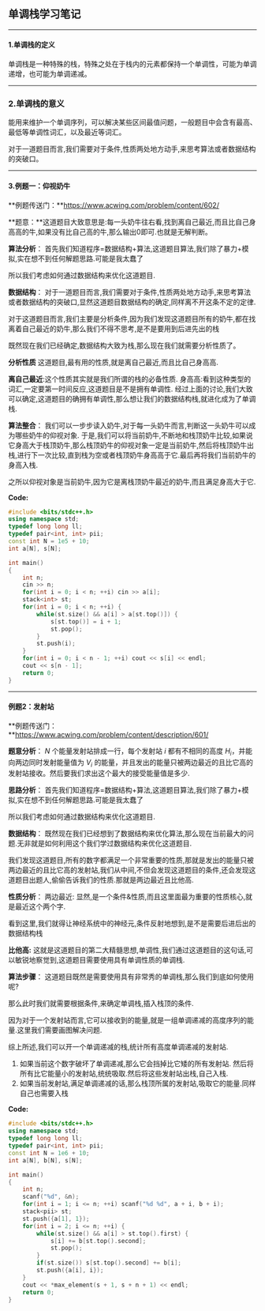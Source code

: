 ## 单调栈学习笔记

***

#### 1.单调栈的定义

单调栈是一种特殊的栈，特殊之处在于栈内的元素都保持一个单调性，可能为单调递增，也可能为单调递减。

***

### 2.单调栈的意义

能用来维护一个单调序列，可以解决某些区间最值问题，一般题目中会含有最高、最低等单调性词汇，以及最近等词汇。

对于一道题目而言,我们需要对于条件,性质两处地方动手,来思考算法或者数据结构的突破口。

***

#### 3.例题一：仰视奶牛

**例题传送门：**https://www.acwing.com/problem/content/602/

**题意：**这道题目大致意思是:每一头奶牛往右看,找到离自己最近,而且比自己身高高的牛,如果没有比自己高的牛,那么输出0即可.也就是无解判断。

**算法分析**：
首先我们知道程序=数据结构+算法,这道题目算法,我们除了暴力+模拟,实在想不到任何解题思路.可能是我太蠢了

所以我们考虑如何通过数据结构来优化这道题目.

**数据结构**：
对于一道题目而言,我们需要对于条件,性质两处地方动手,来思考算法或者数据结构的突破口,显然这道题目数据结构的确定,同样离不开这条不定的定律.

对于这道题目而言,我们主要是分析条件,因为我们发现这道题目所有的奶牛,都在找离着自己最近的奶牛,那么我们不得不思考,是不是要用到后进先出的栈

既然现在我们已经确定,数据结构大致为栈,那么现在我们就需要分析性质了。

**分析性质**
这道题目,最有用的性质,就是离自己最近,而且比自己身高高.

**离自己最近**:这个性质其实就是我们所谓的栈的必备性质.
身高高:看到这种类型的词汇,一定要第一时间反应,这道题目是不是拥有单调性.
经过上面的讨论,我们大致可以确定,这道题目的确拥有单调性,那么想让我们的数据结构栈,就进化成为了单调栈.

**算法整合**：
我们可以一步步读入奶牛,对于每一头奶牛而言,判断这一头奶牛可以成为哪些奶牛的仰视对象.
于是,我们可以将当前奶牛,不断地和栈顶奶牛比较,如果说它身高大于栈顶奶牛,那么栈顶奶牛的仰视对象一定是当前奶牛,然后将栈顶奶牛出栈,进行下一次比较,直到栈为空或者栈顶奶牛身高高于它.最后再将我们当前奶牛的身高入栈.

之所以仰视对象是当前奶牛,因为它是离栈顶奶牛最近的奶牛,而且满足身高大于它.

**Code:**

```c++
#include <bits/stdc++.h>
using namespace std;
typedef long long ll;
typedef pair<int, int> pii;
const int N = 1e5 + 10;
int a[N], s[N];

int main()
{
    int n;
    cin >> n;
    for(int i = 0; i < n; ++i) cin >> a[i];
    stack<int> st;
    for(int i = 0; i < n; ++i) {
        while(st.size() && a[i] > a[st.top()]) {
            s[st.top()] = i + 1;
            st.pop();
        }
        st.push(i);
    }
    for(int i = 0; i < n - 1; ++i) cout << s[i] << endl;
    cout << s[n - 1];
    return 0;
}
```

***

#### 例题2：发射站

**例题传送门：**https://www.acwing.com/problem/content/description/601/

**题意分析**：
$N$ 个能量发射站排成一行，每个发射站 $i$ 都有不相同的高度 $H_i$，并能向两边同时发射能量值为 $V_i$ 的能量，并且发出的能量只被两边最近的且比它高的发射站接收。然后要我们求出这个最大的接受能量值是多少.

**思路分析**：
首先我们知道程序=数据结构+算法,这道题目算法,我们除了暴力+模拟,实在想不到任何解题思路.可能是我太蠢了

所以我们考虑如何通过数据结构来优化这道题目.

**数据结构**：
既然现在我们已经想到了数据结构来优化算法,那么现在当前最大的问题.无非就是如何利用这个我们学过数据结构来优化这道题目.

我们发现这道题目,所有的数字都满足一个非常重要的性质,那就是发出的能量只被两边最近的且比它高的发射站,我们从中间,不但会发现这道题目的条件,还会发现这道题目出题人,偷偷告诉我们的性质.那就是两边最近且比他高.

**性质分析**：
两边最近: 显然,是一个条件&性质,而且这里面最为重要的性质核心,就是最近这个两个字.

看到这里,我们就得让神经系统中的神经元,条件反射地想到,是不是需要后进后出的数据结构栈

**比他高:** 这就是这道题目的第二大精髓思想,单调性,我们通过这道题目的这句话,可以敏锐地察觉到,这道题目需要使用具有单调性质的单调栈.

**算法步骤**：
这道题目既然是需要使用具有非常秀的单调栈,那么我们到底如何使用呢?

那么此时我们就需要根据条件,来确定单调栈,插入栈顶的条件.

因为对于一个发射站而言,它可以接收到的能量,就是一组单调递减的高度序列的能量.这里我们需要画图解决问题.

综上所述,我们可以开一个单调递减的栈,统计所有高度单调递减的发射站.
1. 如果当前这个数字破坏了单调递减,那么它会挡掉比它矮的所有发射站.
然后将所有比它能量小的发射站,统统吸取.然后将这些发射站出栈,自己入栈.
2. 如果当前发射站,满足单调递减的话,那么栈顶所属的发射站,吸取它的能量.同样自己也需要入栈



**Code:**

```c++
#include <bits/stdc++.h>
using namespace std;
typedef long long ll;
typedef pair<int, int> pii;
const int N = 1e6 + 10;
int a[N], b[N], s[N];

int main()
{
    int n;
    scanf("%d", &n);
    for(int i = 1; i <= n; ++i) scanf("%d %d", a + i, b + i);
    stack<pii> st;
    st.push({a[1], 1}); 
    for(int i = 2; i <= n; ++i) {
        while(st.size() && a[i] > st.top().first) {
            s[i] += b[st.top().second];
            st.pop();
        }
        if(st.size()) s[st.top().second] += b[i];
        st.push({a[i], i});
    }
    cout << *max_element(s + 1, s + n + 1) << endl;
    return 0;
}
```











